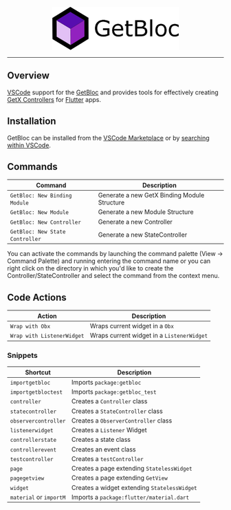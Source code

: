 <p align="center">
<img src="https://raw.githubusercontent.com/Eronildo/getbloc/master/docs/assets/getbloc_logo.png" height="100" alt="GetBloc" />
</p>

---

## Overview

[VSCode](https://code.visualstudio.com/) support for the [GetBloc](https://pub.dev/packages/getbloc) and provides tools for effectively creating [GetX Controllers](https://pub.dev/packages/get#state-management) for [Flutter](https://flutter.dev/) apps.

## Installation

GetBloc can be installed from the [VSCode Marketplace](https://marketplace.visualstudio.com/items?itemName=EronildoCavalcanti.getbloc) or by [searching within VSCode](https://code.visualstudio.com/docs/editor/extension-gallery#_search-for-an-extension).

## Commands

| Command                         | Description                                   |
| ------------------------------- | --------------------------------------------- |
| `GetBloc: New Binding Module`   | Generate a new GetX Binding Module Structure  |
| `GetBloc: New Module`           | Generate a new Module Structure               |
| `GetBloc: New Controller`       | Generate a new Controller                     |
| `GetBloc: New State Controller` | Generate a new StateController                |

You can activate the commands by launching the command palette (View -> Command Palette) and running entering the command name or you can right click on the directory in which you'd like to create the Controller/StateController and select the command from the context menu.

## Code Actions

| Action                           | Description                                      |
| -------------------------------- | ------------------------------------------------ |
| `Wrap with Obx`                  | Wraps current widget in a `Obx`                  |
| `Wrap with ListenerWidget`       | Wraps current widget in a `ListenerWidget`       |

### Snippets

| Shortcut                      | Description                                          |
| ----------------------------- | ---------------------------------------------------- |
| `importgetbloc`               | Imports `package:getbloc`                            |
| `importgetbloctest`           | Imports `package:getbloc_test`                       |
| `controller`                  | Creates a `Controller` class                         |
| `statecontroller`             | Creates a `StateController` class                    |
| `observercontroller`          | Creates a `ObserverController` class                 |
| `listenerwidget`              | Creates a `Listener` Widget                          |
| `controllerstate`             | Creates a state class                                |
| `controllerevent`             | Creates an event class                               |
| `testcontroller`              | Creates a `testController`                           |
| `page`                        | Creates a page extending `StatelessWidget`           |
| `pagegetview`                 | Creates a page extending `GetView`                   |
| `widget`                      | Creates a widget extending `StatelessWidget`         |
| `material` or `importM`       | Imports a `package:flutter/material.dart`            |
